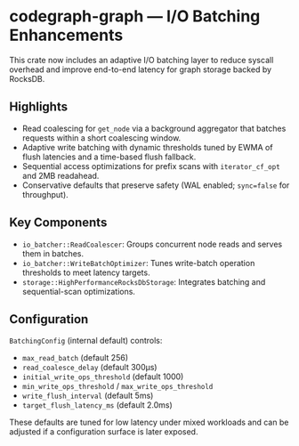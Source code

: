 # codegraph-graph — I/O Batching Enhancements

This crate now includes an adaptive I/O batching layer to reduce syscall overhead and improve end-to-end latency for graph storage backed by RocksDB.

## Highlights

- Read coalescing for `get_node` via a background aggregator that batches requests within a short coalescing window.
- Adaptive write batching with dynamic thresholds tuned by EWMA of flush latencies and a time-based flush fallback.
- Sequential access optimizations for prefix scans with `iterator_cf_opt` and 2MB readahead.
- Conservative defaults that preserve safety (WAL enabled; `sync=false` for throughput). 

## Key Components

- `io_batcher::ReadCoalescer`: Groups concurrent node reads and serves them in batches.
- `io_batcher::WriteBatchOptimizer`: Tunes write-batch operation thresholds to meet latency targets.
- `storage::HighPerformanceRocksDbStorage`: Integrates batching and sequential-scan optimizations.

## Configuration

`BatchingConfig` (internal default) controls:
- `max_read_batch` (default 256)
- `read_coalesce_delay` (default 300µs)
- `initial_write_ops_threshold` (default 1000)
- `min_write_ops_threshold` / `max_write_ops_threshold`
- `write_flush_interval` (default 5ms)
- `target_flush_latency_ms` (default 2.0ms)

These defaults are tuned for low latency under mixed workloads and can be adjusted if a configuration surface is later exposed.

